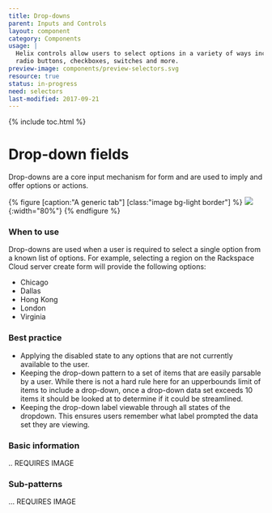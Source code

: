```yaml
---
title: Drop-downs
parent: Inputs and Controls
layout: component
category: Components
usage: |
  Helix controls allow users to select options in a variety of ways including
  radio buttons, checkboxes, switches and more.
preview-image: components/preview-selectors.svg
resource: true
status: in-progress
need: selectors
last-modified: 2017-09-21
---
```


{% include toc.html %}

# Drop-down fields

Drop-downs are a core input mechanism for form and are used to imply and offer
options or actions.

{% figure [caption:"A generic tab"] [class:"image bg-light border"] %}
 ![]({{site.url}}/assets/images/components/content-areas/dropdowns/dropdowns-hero.svg){:width="80%"}
 {% endfigure %}

### When to use

Drop-downs are used when a user is required to select a single option from
a known list of options. For example, selecting a region on the
Rackspace Cloud server create form will provide the following options:

* Chicago
* Dallas
* Hong Kong
* London
* Virginia

### Best practice

* Applying the disabled state to any options that are not currently available to
  the user.
* Keeping the drop-down pattern to a set of items that are easily parsable by a
  user. While there is not a hard rule here for an upperbounds limit of items
  to include a drop-down, once a drop-down data set exceeds 10 items it should
  be looked at to determine if it could be streamlined.
* Keeping the drop-down label viewable through all states of the dropdown. This
  ensures users remember what label prompted the data set they are viewing.

### Basic information

.. REQUIRES IMAGE

### Sub-patterns

... REQUIRES IMAGE
